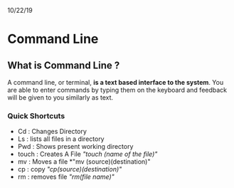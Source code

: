  10/22/19 
  # Command Line 


## What is Command Line ?

A command line, or terminal, __is a text based interface to the system__. You are able to enter commands by typing them on the keyboard and feedback will be given to you similarly as text.

### Quick Shortcuts
* Cd : Changes Directory 
* Ls : lists all files in a directory
* Pwd : Shows present working directory
* touch : Creates A File *"touch (name of the file)"*
* mv : Moves a file *"mv (source)(destination)"
* cp : copy *"cp(source)(destination)"*
* rm : removes file *"rm(file name)"*


